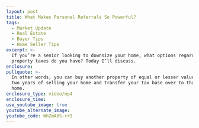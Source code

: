 ```yaml
---
layout: post
title: What Makes Personal Referrals So Powerful?
tags:
  - Market Update
  - Real Estate
  - Buyer Tips
  - Home Seller Tips
excerpt: >-
  If you’re a senior looking to downsize your home, what options regarding your
  property taxes do you have? Today I’ll discuss.
enclosure:
pullquote: >-
  In other words, you can buy another property of equal or lesser value within
  two years of selling your home and transfer your tax base over to that new
  home.
enclosure_type: video/mp4
enclosure_time:
use_youtube_image: true
youtube_alternate_image:
youtube_code: WhZmA0S-rrI
---
```

